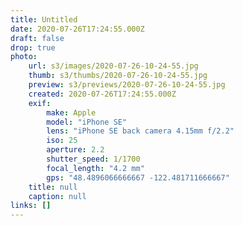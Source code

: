 ```yaml
---
title: Untitled
date: 2020-07-26T17:24:55.000Z
draft: false
drop: true
photo:
    url: s3/images/2020-07-26-10-24-55.jpg
    thumb: s3/thumbs/2020-07-26-10-24-55.jpg
    preview: s3/previews/2020-07-26-10-24-55.jpg
    created: 2020-07-26T17:24:55.000Z
    exif:
        make: Apple
        model: "iPhone SE"
        lens: "iPhone SE back camera 4.15mm f/2.2"
        iso: 25
        aperture: 2.2
        shutter_speed: 1/1700
        focal_length: "4.2 mm"
        gps: "48.4896066666667 -122.481711666667"
    title: null
    caption: null
links: []
---
```

